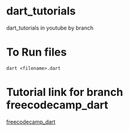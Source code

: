 # dart_tutorials
dart_tutorials in youtube by branch

# To Run files
`dart <filename>.dart`

# Tutorial link for branch freecodecamp_dart
[freecodecamp_dart](https://www.youtube.com/watch?v=Ej_Pcr4uC2Q)
